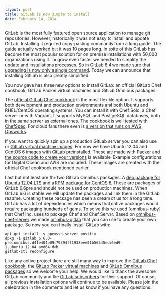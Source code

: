 ```yaml
---
layout: post
title: GitLab is now simple to install
date: February 14, 2014
---
```


GitLab is the most fully featured open source application to manage git repositories.
However, historically it was not easy to install and update GitLab.
Installing it required copy-pasting commands from a long guide.
The guide [actually worked](https://twitter.com/robinvdvleuten/status/424163226532986880) but it was 10 pages long.
In spite of this GitLab has become the most popular solution for on premise installations with 50,000 organizations using it.
To grow even faster we needed to simplify the update and installations processes.
So in GitLab 6.4 we made sure that [upgrading is now only a single command](http://blog.gitlab.org/gitlab-ce-6-dot-4-released/).
Today we can announce that installing GitLab is also greatly simplified.

You now gave has three new options to install GitLab: an official GitLab Chef cookbook, GitLab Packer virtual machines and GitLab Omnibus packages.

The [official GitLab Chef cookbook](https://gitlab.com/gitlab-org/cookbook-gitlab/blob/master/README.md) is the most flexible option.
It supports both development and production environments and both Ubuntu and RHEL/CentOS operating systems.
You can install it with Chef Solo, a Chef server or with Vagrant.
It supports MySQL and PostgreSQL databases, both in the same server as external ones.
The cookbook is [well tested](https://gitlab.com/gitlab-org/cookbook-gitlab/tree/master/spec) with [ChefSpec](https://github.com/sethvargo/chefspec).
For cloud fans there even is [a version that runs on AWS Opsworks](https://gitlab.com/gitlab-com/cookbook-gitlab-opsworks/blob/master/README.md).

If you want to quickly spin up a production GitLab server you can also use or [GitLab virtual machine images](XXX).
For now we have Ubuntu 12.04 and CentOS 6 images with GitLab preinstalled. These are made with [Packer](http://www.packer.io/) and [the source code to create your versions](https://gitlab.com/gitlab-org/gitlab-packer/blob/master/README.md) is available.
Example configurations for Digital Ocean and AWS are included. These images are created with the official Chef cookbook mentioned earlier.

Last but not least are the two GitLab Omnibus packages.
A [deb package for Ubuntu 12.04 LTS](XXX) and a [RPM package for CentOS 6](XXX).
These are packages of GitLab 6.6pre and should not be used on production machines.
When GitLab 6.6 is stable we will update the packages and link them in the GitLab readme.
Creating these package has been a dream of us for a long time.
GitLab has a lot of dependencies which means that native packages would require packaging hundreds of gems.
To solve this we used [omnibus-ruby] that Chef Inc. uses to package Chef and Chef Server.
Based on [omnibus-chef-server](https://github.com/opscode/omnibus-chef-server) we made [omnibus-gitlab](https://gitlab.com/gitlab-org/omnibus-gitlab/blob/master/README.md) that you can use to create your own package.
So now you can finally install GitLab with:

```
apt-get install -y openssh-server postfix
dpkg -i gitlab_6.6.0-pre.omnibus.d41e404e09c79394ff1938eee01b56345edc6ed9-1.ubuntu.12.04_amd64.deb
gitlab-ctl reconfigure
```

Like any active project there are still many way to improve the [GitLab Chef cookbook](https://gitlab.com/gitlab-org/cookbook-gitlab/issues), the [GitLab Packer virtual machines](https://gitlab.com/gitlab-org/gitlab-packer/issues) and [GitLab Omnibus packages](https://gitlab.com/gitlab-org/omnibus-gitlab/issues) so we welcome your help.
We would like to thank the awesome GitLab community and the [GitLab subscribers](https://www.gitlab.com/subscription/) for their support.
Of couse, all previous installation options will continue to be available.
Please join the celebration in the comments and let us know if you have any questions.
